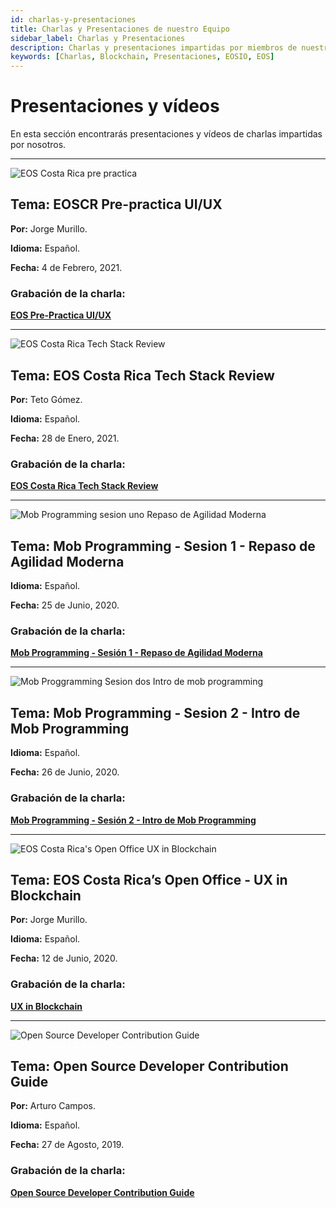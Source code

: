 ```yaml
---
id: charlas-y-presentaciones
title: Charlas y Presentaciones de nuestro Equipo
sidebar_label: Charlas y Presentaciones
description: Charlas y presentaciones impartidas por miembros de nuestro equipo.
keywords: [Charlas, Blockchain, Presentaciones, EOSIO, EOS]
---
```


# **Presentaciones y vídeos**

En esta sección encontrarás presentaciones y vídeos de charlas impartidas por nosotros.

___

![EOS Costa Rica pre practica](/img/charlas/Pre-practica.webp)




## Tema: EOSCR Pre-practica UI/UX

**Por:** Jorge Murillo.

**Idioma:** Español.

**Fecha:** 4 de Febrero, 2021.

### Grabación de la charla:

**[EOS Pre-Practica UI/UX](https://us02web.zoom.us/rec/share/WWDqs5rB2r5rEdulNKUbOHcTBfiw6_ZTII8fB-UBjabJrQ3wTBvndkvnpWJupeBL.2n3yzt_rczzmKzj3)**



___

![EOS Costa Rica Tech Stack Review](/img/charlas/eos-cr.webp)




## Tema: EOS Costa Rica Tech Stack Review
**Por:** Teto Gómez.

**Idioma:** Español.

**Fecha:** 28 de Enero, 2021.

### Grabación de la charla:

**[EOS Costa Rica Tech Stack Review](https://us02web.zoom.us/rec/share/D8D3m3m5qL62x3YRJO6YGlzub2G3FQA5cO35vPTPdoH5Xi7Ul85ph03i8CGhcrfA.H5ESTYGc10jgbzlM)**



___

![Mob Programming sesion uno Repaso de Agilidad Moderna](/img/charlas/MOB-1.webp)




## Tema: Mob Programming - Sesion 1 - Repaso de Agilidad Moderna

**Idioma:** Español.

**Fecha:** 25 de Junio, 2020.

### Grabación de la charla:

**[Mob Programming - Sesión 1 - Repaso de Agilidad Moderna](https://us02web.zoom.us/rec/share/PWsFShqHDGUdJbkMJRP6p1ar2A0KoY0GJzkSmAoyq570_mrNB4HGHGn-OEm0_pe_.pCXLBvvK8y21fxbp)**


___

![Mob Proggramming Sesion dos Intro de mob programming](/img/charlas/MOB-2.webp)




## Tema: Mob Programming - Sesion 2 - Intro de Mob Programming

**Idioma:** Español.

**Fecha:** 26 de Junio, 2020.

### Grabación de la charla:

**[Mob Programming - Sesión 2 - Intro de Mob Programming](https://us02web.zoom.us/rec/share/PcTSEajpDOpGeuba_UBuFk_DStOAjNSlU7Nc7WlJaTb9Ug07s7tNzpE550XHKXgx.v3iG495579J0MSn9)**


___

![EOS Costa Rica's Open Office UX in Blockchain](/img/charlas/Open-Office.webp)




## Tema: EOS Costa Rica’s Open Office - UX in Blockchain

**Por:** Jorge Murillo.

**Idioma:** Español.

**Fecha:** 12 de Junio, 2020.

### Grabación de la charla:

**[UX in Blockchain](https://us02web.zoom.us/rec/share/3x6yiIgdoxj-8HP-VRQ6TPU12U6LGJXdtDAAMxE_1JmiTXcBHf6MadKkQ7lNX2iB.YYdC3EGoCpnX-T_y)**


___

![Open Source Developer Contribution Guide](/img/charlas/Open-source-developer.webp)




## Tema: Open Source Developer Contribution Guide

**Por:** Arturo Campos.

**Idioma:** Español.

**Fecha:** 27 de Agosto, 2019.

### Grabación de la charla:

**[Open Source Developer Contribution Guide](https://us02web.zoom.us/rec/share/TwmaEHes7BpFwHH-OLXXuCVVtoJgPkgUAgpkk0KxCHMIjtmKd76ZrgCXjY6e84PD.zTNJ6P2uGkwrcYil)**
